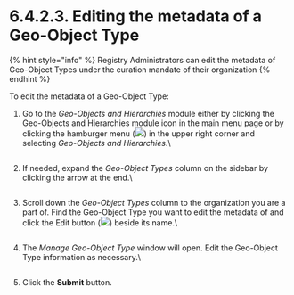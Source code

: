 # 6.4.2.3. Editing the metadata of a Geo-Object Type

{% hint style="info" %}
Registry Administrators can edit the metadata of Geo-Object Types under the curation mandate of their organization
{% endhint %}

To edit the metadata of a Geo-Object Type:

1.  Go to the _Geo-Objects and Hierarchies_ module either by clicking the Geo-Objects and Hierarchies module icon in the main menu page or by clicking the hamburger menu (![](https://lh3.googleusercontent.com/iuPmL\_Z1smFoRNK34qpVh9--96pLjj8A-P4QdCAlpcvxkSIfD3bihusMrW6MlenmddHse4DMtkIfNaLzts2tH95aM8vei5RBC6-FuLkbYRi4j4V9LiSgid0KfK2wPUgPo-Oim\_IF7FqvJW8Ck-ESi0sPLJ2Hi6rets24LbXMhLUD7h3zOJePImZz)) in the upper right corner and selecting _Geo-Objects and Hierarchies_.\\

    <figure><img src="../../../../../.gitbook/assets/image (5) (1).png" alt=""><figcaption></figcaption></figure>
2.  If needed, expand the _Geo-Object Types_ column on the sidebar by clicking the arrow at the end.\\

    <figure><img src="../../../../../.gitbook/assets/image (4) (1) (1).png" alt=""><figcaption></figcaption></figure>
3.  Scroll down the _Geo-Object Types_ column to the organization you are a part of. Find the Geo-Object Type you want to edit the metadata of and click the Edit button (![](https://lh3.googleusercontent.com/rqRLbAmT6VNIJhpRmDqd40Pl8fzEO7febqBJsG3B3NxunEMAuDB9Kc\_q\_bAixYpUn5u4rmiysT87C9zwZ2bvybhzJiLXAbBXORN2vDEwGtbeCmj7o\_bSBnHd3I\_j7BI6rHd5Icz\_7yBKxJRsCIjVLy6YMq2SaZESro\_8FIQD\_0jUX66UGrL3rPav)) beside its name.\\

    <figure><img src="../../../../../.gitbook/assets/image (4) (2) (1) (1).png" alt=""><figcaption></figcaption></figure>
4.  The _Manage Geo-Object Type_ window will open. Edit the Geo-Object Type information as necessary.\\

    <figure><img src="https://lh4.googleusercontent.com/c20qv3LhLRKgLnFJm5HyRh5moRiQnEnhA9Tj_s5e-tBMb_DZlgxOHr0v-jghiu4jJ8M9fZTcm0CtI2_hqfupKobpMNiqK1yiXaQRcKvVfrReJiJIV1sRosAZD_s1T7Ng7tJ6DMYQ7pF7vCb7hThrAkm9hhGFV-0OcFB44n7ZN0w_11BU2rECgCJb" alt=""><figcaption></figcaption></figure>
5. Click the **Submit** button.
